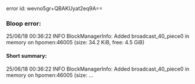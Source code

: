 error id: wevno5gr+QBAKUyat2eq9A==
### Bloop error:

25/06/18 00:36:22 INFO BlockManagerInfo: Added broadcast_40_piece0 in memory on hpomen:46005 (size: 34.2 KiB, free: 4.5 GiB)
#### Short summary: 

25/06/18 00:36:22 INFO BlockManagerInfo: Added broadcast_40_piece0 in memory on hpomen:46005 (size: ...